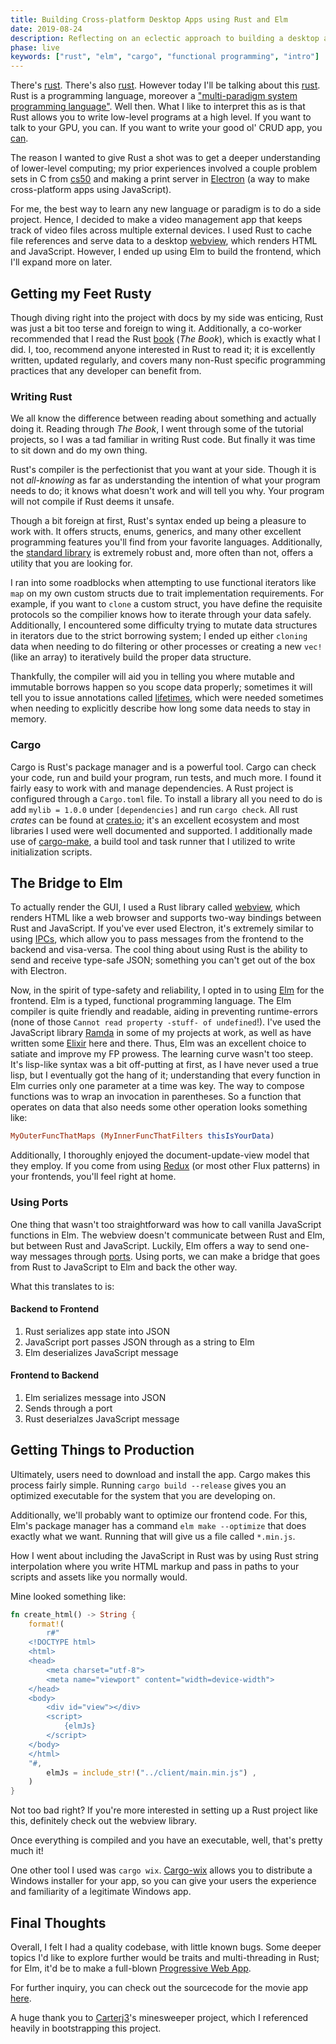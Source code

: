 ```yaml
---
title: Building Cross-platform Desktop Apps using Rust and Elm
date: 2019-08-24
description: Reflecting on an eclectic approach to building a desktop application
phase: live
keywords: ["rust", "elm", "cargo", "functional programming", "intro"]
---
```

There's [rust](https://www.merriam-webster.com/dictionary/rust). There's also [rust](https://www.google.com/search?q=rust+game&rlz=1C5CHFA_enUS805US805&oq=rust+game&aqs=chrome..69i57.1588j0j1&sourceid=chrome&ie=UTF-8). However today I'll be talking about this [rust](https://www.rust-lang.org/). Rust is a programming language, moreover a ["multi-paradigm system programming language"](https://en.wikipedia.org/wiki/Rust_(programming_language)). Well then. What I like to interpret this as is that Rust allows you to write low-level programs at a high level. If you want to talk to your GPU, you can. If you want to write your good ol' CRUD app, you [can](https://rocket.rs/).

The reason I wanted to give Rust a shot was to get a deeper understanding of lower-level computing; my prior experiences involved a couple problem sets in C from [cs50](https://www.edx.org/course/cs50s-introduction-computer-science-harvardx-cs50x) and making a print server in [Electron](https://electronjs.org/) (a way to make cross-platform apps using JavaScript).

For me, the best way to learn any new language or paradigm is to do a side project. Hence, I decided to make a video management app that keeps track of video files across multiple external devices. I used Rust to cache file references and serve data to a desktop [webview](https://github.com/Boscop/web-view), which renders HTML and JavaScript. However, I ended up using Elm to build the frontend, which I'll expand more on later.

## Getting my Feet Rusty

Though diving right into the project with docs by my side was enticing, Rust was just a bit too terse and foreign to wing it. Additionally, a co-worker recommended that I read the Rust [book](https://doc.rust-lang.org/book/) (*The Book*), which is exactly what I did. I, too, recommend anyone interested in Rust to read it; it is excellently written, updated regularly, and covers many non-Rust specific programming practices that any developer can benefit from. 

### Writing Rust

We all know the difference between reading about something and actually doing it. Reading through *The Book*, I went through some of the tutorial projects, so I was a tad familiar in writing Rust code. But finally it was time to sit down and do my own thing. 

Rust's compiler is the perfectionist that you want at your side. Though it is not *all-knowing* as far as understanding the intention of what your program needs to do; it knows what doesn't work and will tell you why. Your program will not compile if Rust deems it unsafe.

Though a bit foreign at first, Rust's syntax ended up being a pleasure to work with. It offers structs, enums, generics, and many other excellent programming features you'll find from your favorite languages. Additionally, the [standard library](https://doc.rust-lang.org/std/) is extremely robust and, more often than not, offers a utility that you are looking for.

I ran into some roadblocks when attempting to use functional iterators like `map` on my own custom structs due to trait implementation requirements. For example, if you want to `clone` a custom struct, you have define the requisite protocols so the compilier knows how to iterate through your data safely. Additionally, I encountered some difficulty trying to mutate data structures in iterators due to the strict borrowing system; I ended up either `cloning` data when needing to do filtering or other processes or creating a new `vec!` (like an array) to iteratively build the proper data structure.

Thankfully, the compiler will aid you in telling you where mutable and immutable borrows happen so you scope data properly; sometimes it will tell you to issue annotations called [lifetimes](https://doc.rust-lang.org/book/ch10-03-lifetime-syntax.html), which were needed sometimes when needing to explicitly describe how long some data needs to stay in memory.

### Cargo

Cargo is Rust's package manager and is a powerful tool. Cargo can check your code, run and build your program, run tests, and much more. I found it fairly easy to work with and manage dependencies. A Rust project is configured through a `Cargo.toml` file. To install a library all you need to do is add `mylib = 1.0.0` under `[dependencies]` and run `cargo check`. All rust *crates* can be found at [crates.io](https://crates.io/); it's an excellent ecosystem and most libraries I used were well documented and supported. I additionally made use of [cargo-make](https://sagiegurari.github.io/cargo-make/), a build tool and task runner that I utilized to write initialization scripts.

## The Bridge to Elm

To actually render the GUI, I used a Rust library called [webview](https://github.com/Boscop/web-view), which renders HTML like a web browser and supports two-way bindings between Rust and JavaScript. If you've ever used Electron, it's extremely similar to using [IPCs](https://electronjs.org/docs/api/ipc-main), which allow you to pass messages from the frontend to the backend and visa-versa. The cool thing about using Rust is the ability to send and receive type-safe JSON; something you can't get out of the box with Electron. 

Now, in the spirit of type-safety and reliability, I opted in to using [Elm](https://elm-lang.org/) for the frontend. Elm is a typed, functional programming language. The Elm compiler is quite friendly and readable, aiding in preventing runtime-errors (none of those `Cannot read property -stuff- of undefined`!). I've used the JavaScript library [Ramda](https://ramdajs.com/) in some of my projects at work, as well as have written some [Elixir](https://elixir-lang.org/) here and there. Thus, Elm was an excellent choice to satiate and improve my FP prowess. The learning curve wasn't too steep. It's lisp-like syntax was a bit off-putting at first, as I have never used a true lisp, but I eventually got the hang of it; understanding that every function in Elm curries only one parameter at a time was key. The way to compose functions was to wrap an invocation in parentheses. So a function that operates on data that also needs some other operation looks something like:

```elm
MyOuterFuncThatMaps (MyInnerFuncThatFilters thisIsYourData)
```

Additionally, I thoroughly enjoyed the document-update-view model that they employ. If you come from using [Redux](https://redux.js.org) (or most other Flux patterns) in your frontends, you'll feel right at home. 

### Using Ports

One thing that wasn't too straightforward was how to call vanilla JavaScript functions in Elm. The webview doesn't communicate between Rust and Elm, but between Rust and JavaScript. Luckily, Elm offers a way to send one-way messages through [ports](https://guide.elm-lang.org/interop/ports.html). Using ports, we can make a bridge that goes from Rust to JavaScript to Elm and back the other way.

What this translates to is:

#### Backend to Frontend
  1. Rust serializes app state into JSON 
  2. JavaScript port passes JSON through as a string to Elm
  3. Elm deserializes JavaScript message

#### Frontend to Backend
  1. Elm serializes message into JSON 
  2. Sends through a port 
  3. Rust deserialzes JavaScript message

## Getting Things to Production
Ultimately, users need to download and install the app. Cargo makes this process fairly simple. Running `cargo build --release` gives you an optimized executable for the system that you are developing on.

Additionally, we'll probably want to optimize our frontend code. For this, Elm's package manager has a command `elm make --optimize` that does exactly what we want. Running that will give us a file called `*.min.js`.

How I went about including the JavaScript in Rust was by using Rust string interpolation where you write HTML markup and pass in paths to your scripts and assets like you normally would.

Mine looked something like:

```rust
fn create_html() -> String {
    format!(
        r#"
    <!DOCTYPE html>
    <html>
    <head>
        <meta charset="utf-8">
        <meta name="viewport" content="width=device-width">
    </head>
    <body>
        <div id="view"></div>
        <script>
            {elmJs}
        </script> 
    </body>
    </html>
    "#,
        elmJs = include_str!("../client/main.min.js") ,
    )
}
```

Not too bad right? If you're more interested in setting up a Rust project like this, definitely check out the webview library.

Once everything is compiled and you have an executable, well, that's pretty much it! 

One other tool I used was `cargo wix`. [Cargo-wix](https://github.com/volks73/cargo-wix) allows you to distribute a Windows installer for your app, so you can give your users the experience and familiarity of a legitimate Windows app.

## Final Thoughts
Overall, I felt I had a quality codebase, with little known bugs. Some deeper topics I'd like to explore further would be traits and multi-threading in Rust; for Elm, it'd be  to make a full-blown [Progressive Web App](https://developers.google.com/web/progressive-web-apps/).

For further inquiry, you can check out the sourcecode for the movie app [here](https://github.com/gperl27/movie-manager).

A huge thank you to [Carterj3](https://github.com/Carterj3/webview-minesweeper)'s minesweeper project, which I referenced heavily in bootstrapping this project.
